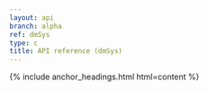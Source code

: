 ```yaml
---
layout: api
branch: alpha
ref: dmSys
type: c
title: API reference (dmSys)
---
```

{% include anchor_headings.html html=content %}